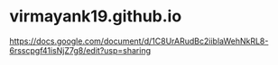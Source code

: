 # virmayank19.github.io

https://docs.google.com/document/d/1C8UrARudBc2iiblaWehNkRL8-6rsscpgf41isNjZ7g8/edit?usp=sharing
